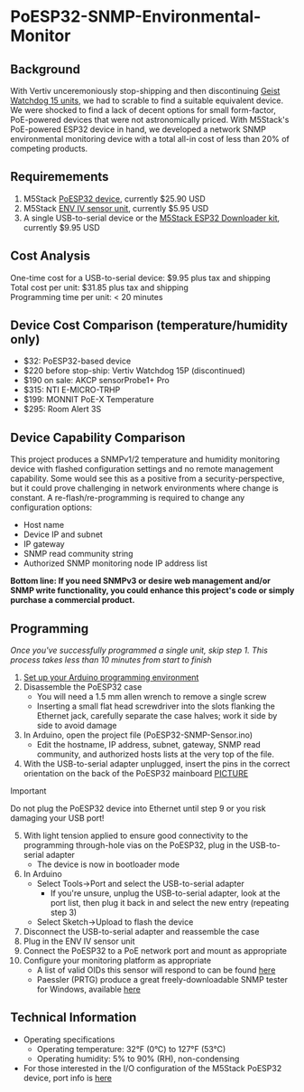 # PoESP32-SNMP-Environmental-Monitor

## Background
With Vertiv unceremoniously stop-shipping and then discontinuing [Geist Watchdog 15 units](https://www.vertiv.com/en-us/products-catalog/monitoring-control-and-management/monitoring/watchdog-15/#/benefits-features), we had to scrable to find a suitable equivalent device.  We were shocked to find a lack of decent options for small form-factor, PoE-powered devices that were not astronomically priced.  With M5Stack's PoE-powered ESP32 device in hand, we developed a network SNMP environmental monitoring device with a total all-in cost of less than 20% of competing products.

## Requiremements
1. M5Stack [PoESP32 device](https://shop.m5stack.com/products/esp32-ethernet-unit-with-poe), currently $25.90 USD
2. M5Stack [ENV IV sensor unit](https://shop.m5stack.com/products/env-iv-unit-with-temperature-humidity-air-pressure-sensor-sht40-bmp280), currently $5.95 USD
3. A single USB-to-serial device or the [M5Stack ESP32 Downloader kit](https://shop.m5stack.com/products/esp32-downloader-kit), currently $9.95 USD

## Cost Analysis
One-time cost for a USB-to-serial device: $9.95 plus tax and shipping  
Total cost per unit: $31.85 plus tax and shipping  
Programming time per unit: < 20 minutes  

## Device Cost Comparison (temperature/humidity only)
- $32: PoESP32-based device
- $220 before stop-ship: Vertiv Watchdog 15P (discontinued)
- $190 on sale: AKCP sensorProbe1+ Pro
- $315: NTI E-MICRO-TRHP
- $199: MONNIT PoE-X Temperature
- $295: Room Alert 3S

## Device Capability Comparison
This project produces a SNMPv1/2 temperature and humidity monitoring device with flashed configuration settings and no remote management capability.  Some would see this as a positive from a security-perspective, but it could prove challenging in network environments where change is constant.  A re-flash/re-programming is required to change any configuration options:
- Host name
- Device IP and subnet
- IP gateway
- SNMP read community string
- Authorized SNMP monitoring node IP address list

__Bottom line: If you need SNMPv3 or desire web management and/or SNMP write functionality, you could enhance this project's code or simply purchase a commercial product.__

## Programming
_Once you've successfully programmed a single unit, skip step 1.  This process takes less than 10 minutes from start to finish_
1. [Set up your Arduino programming environment](https://github.com/Xorlent/PoESP32-SNMP-Environmental-Monitor/blob/main/ARDUINO-SETUP.md)
2. Disassemble the PoESP32 case
   - You will need a 1.5 mm allen wrench to remove a single screw
   - Inserting a small flat head screwdriver into the slots flanking the Ethernet jack, carefully separate the case halves; work it side by side to avoid damage
3. In Arduino, open the project file (PoESP32-SNMP-Sensor.ino)
   - Edit the hostname, IP address, subnet, gateway, SNMP read community, and authorized hosts lists at the very top of the file.
4. With the USB-to-serial adapter unplugged, insert the pins in the correct orientation on the back of the PoESP32 mainboard [PICTURE](https://nada.com)
> [!IMPORTANT]
> Do not plug the PoESP32 device into Ethernet until step 9 or you risk damaging your USB port!
5. With light tension applied to ensure good connectivity to the programming through-hole vias on the PoESP32, plug in the USB-to-serial adapter
   - The device is now in bootloader mode
6. In Arduino
   - Select Tools->Port and select the USB-to-serial adapter
     - If you're unsure, unplug the USB-to-serial adapter, look at the port list, then plug it back in and select the new entry (repeating step 3)
   - Select Sketch->Upload to flash the device
7. Disconnect the USB-to-serial adapter and reassemble the case
8. Plug in the ENV IV sensor unit
9. Connect the PoESP32 to a PoE network port and mount as appropriate
10. Configure your monitoring platform as appropriate
    - A list of valid OIDs this sensor will respond to can be found [here](https://github.com/Xorlent/PoESP32-SNMP-Environmental-Monitor/blob/main/OIDINFO.md)
    - Paessler (PRTG) produce a great freely-downloadable SNMP tester for Windows, available [here](https://www.paessler.com/tools/snmptester)

## Technical Information
- Operating specifications
  - Operating temperature: 32°F (0°C) to 127°F (53°C)
  - Operating humidity: 5% to 90% (RH), non-condensing
- For those interested in the I/O configuration of the M5Stack PoESP32 device, port info is [here](https://github.com/Xorlent/PoESP32-SNMP-Environmental-Monitor/blob/main/PORTINFO.md)
